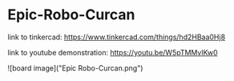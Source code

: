 # Epic-Robo-Curcan

link to tinkercad: https://www.tinkercad.com/things/hd2HBaa0Hj8

link to youtube demonstration: https://youtu.be/W5pTMMvlKw0

![board image]("Epic Robo-Curcan.png")
